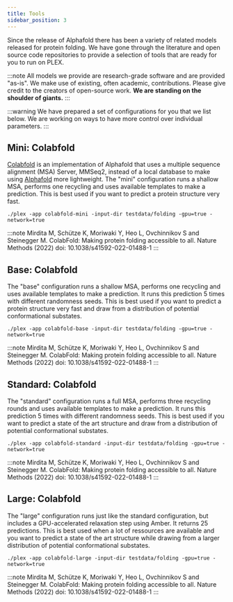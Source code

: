 ```yaml
---
title: Tools
sidebar_position: 3
---
```


Since the release of Alphafold there has been a variety of related models released for protein folding. We have gone through the literature and open source code repositories to provide a selection of tools that are ready for you to run on PLEX. 

:::note
All models we provide are research-grade software and are provided "as-is". We make use of existing, often academic, contributions. Please give credit to the creators of open-source work. **We are standing on the shoulder of giants.**
:::

:::warning
We have prepared a set of configurations for you that we list below. We are working on ways to have more control over individual parameters.
:::


## Mini: Colabfold
[Colabfold](https://github.com/sokrypton/ColabFold) is an implementation of Alphafold that uses a multiple sequence alignment (MSA) Server, MMSeq2, instead of a local database to make using [Alphafold](https://github.com/deepmind/alphafold) more lightweight. The "mini" configuration runs a shallow MSA, performs one recycling and uses available templates to make a prediction. This is best used if you want to predict a protein structure very fast. 

````
./plex -app colabfold-mini -input-dir testdata/folding -gpu=true -network=true
````

:::note
Mirdita M, Schütze K, Moriwaki Y, Heo L, Ovchinnikov S and Steinegger M. ColabFold: Making protein folding accessible to all.
Nature Methods (2022) doi: 10.1038/s41592-022-01488-1
:::


## Base: Colabfold
The "base" configuration runs a shallow MSA, performs one recycling and uses available templates to make a prediction. It runs this prediction 5 times with different randomness seeds. This is best used if you want to predict a protein structure very fast and draw from a distribution of potential conformational substates. 

````
./plex -app colabfold-base -input-dir testdata/folding -gpu=true -network=true
````

:::note
Mirdita M, Schütze K, Moriwaki Y, Heo L, Ovchinnikov S and Steinegger M. ColabFold: Making protein folding accessible to all.
Nature Methods (2022) doi: 10.1038/s41592-022-01488-1
:::

## Standard: Colabfold
The "standard" configuration runs a full MSA, performs three recycling rounds and uses available templates to make a prediction. It runs this prediction 5 times with different randomness seeds. This is best used if you want to predict a state of the art structure and draw from a distribution of potential conformational substates.

````
./plex -app colabfold-standard -input-dir testdata/folding -gpu=true -network=true
````

:::note
Mirdita M, Schütze K, Moriwaki Y, Heo L, Ovchinnikov S and Steinegger M. ColabFold: Making protein folding accessible to all.
Nature Methods (2022) doi: 10.1038/s41592-022-01488-1
:::

## Large: Colabfold
The "large" configuration runs just like the standard configuration, but includes a GPU-accelerated relaxation step using Amber. It returns 25 predictions. This is best used when a lot of ressources are available and you want to predict a state of the art structure while drawing from a larger distribution of potential conformational substates.

````
./plex -app colabfold-large -input-dir testdata/folding -gpu=true -network=true
````

:::note
Mirdita M, Schütze K, Moriwaki Y, Heo L, Ovchinnikov S and Steinegger M. ColabFold: Making protein folding accessible to all.
Nature Methods (2022) doi: 10.1038/s41592-022-01488-1
:::